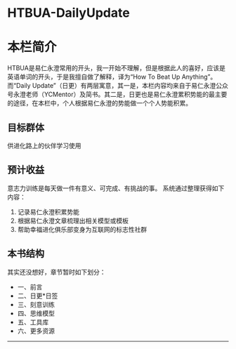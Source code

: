 # HTBUA-DailyUpdate

# 本栏简介
HTBUA是易仁永澄常用的开头，我一开始不理解，但是根据此人的喜好，应该是英语单词的开头，于是我擅自做了解释，译为“How To Beat Up Anything”。
而“Daily Update”（日更）有两层寓意，其一是，本栏内容均来自于易仁永澄公众号永澄老师（YCMentor）及简书。其二是，日更也是易仁永澄累积势能的最主要的途径，在本栏中，个人根据易仁永澄的势能做一个个人势能积累。

## 目标群体
供进化路上的伙伴学习使用

## 预计收益
意志力训练是每天做一件有意义、可完成、有挑战的事。
系统通过整理获得如下内容：
1. 记录易仁永澄积累势能
3. 根据易仁永澄文章梳理出相关模型或模板
4. 帮助幸福进化俱乐部变身为互联网的标志性社群

## 本书结构
其实还没想好，章节暂时如下划分：
- 一、前言
- 二、日更*日签
- 三、刻意训练
- 四、思维模型
- 五、工具库
- 六、更多资源

---- 

